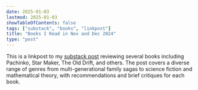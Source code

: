 ```yaml
---
date: 2025-01-03
lastmod: 2025-01-03
showTableOfContents: false
tags: ["substack", "books", "linkpost"]
title: "Books I Read in Nov and Dec 2024"
type: "post"
---
```

This is a linkpost to my [substack post](https://lovkush.substack.com/p/books-i-read-in-nov-and-dec-2024) reviewing several books including Pachinko, Star Maker, The Old Drift, and others. The post covers a diverse range of genres from multi-generational family sagas to science fiction and mathematical theory, with recommendations and brief critiques for each book. 